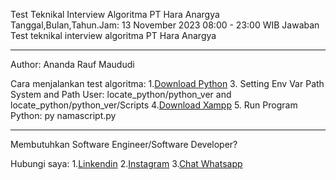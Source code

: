 Test Teknikal Interview Algoritma PT Hara Anargya
Tanggal,Bulan,Tahun.Jam: 13 November 2023 08:00 - 23:00 WIB
Jawaban Test teknikal interview algoritma PT Hara Anargya

------------------------------------------------------------------------------------------------------------------------------------------------------------------------------------------------------------------------

Author: Ananda Rauf Maududi

Cara menjalankan test algoritma:
1.[Download Python](https://www.python.org")
3. Setting Env Var Path System and Path User: locate_python/python_ver and locate_python/python_ver/Scripts
4.[Download Xampp](https://www.apachefriends.org/download.html)
5. Run Program Python: py namascript.py



-----------------------------------------------------------------------------------------------------------------------------------------------------------------------------------------------------------------------


Membutuhkan Software Engineer/Software Developer?

Hubungi saya:
1.[Linkendin](https://www.linkedin.com/in/ananda-rauf-maududi-)
2.[Instagram](https://wwww.instagram.com/anandaraufm00)
3.[Chat Whatsapp](https://wa.me/6285692060498)
